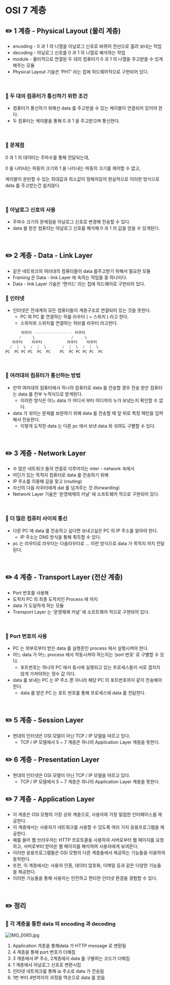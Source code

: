 # OSI 7 계층

## ✏️ 1 계층 - Physical Layout (물리 계층)

- encoding - 0 과 1 의 나열을 아날로그 신호로 바뀌어 전선으로 흘려 보내는 작업
- decoding - 아날로그 신호를 0 과 1 의 나열로 해석하는 작업
- module - 물리적으로 연결된 두 대의 컴퓨터가 0 과 1 의 나열을 주고받을 수 있게 해주는 모듈
- Physical Layout 기술은 ‘PHT’ 라는 칩에 하드웨어적으로 구현되어 있다.

<br>

### 📍 두 대의 컴퓨터가 통신하기 위한 조건

- 컴퓨터가 통신하기 위해선 data 를 주고받을 수 있는 케이블이 연결되어 있어야 한다.
- 두 컴퓨터는 케이블을 통해 0 과 1 을 주고받으며 통신한다.

<br>

### 📍 문제점

0 과 1 의 데이터는 주파수를 통해 전달되는데,

0 을 나타내는 파동의 크기와 1 을 나타내는 파동의 크기를 제어할 수 없고,

케이블이 운반할 수 있는 최대값과 최소값이 정해저있어 현실적으로 이러한 방식으로 data 를 주고받는건 쉽지않다.

<br>

### 📍 아날로그 신호의 사용

- 주파수 크기의 문제점을 아날로그 신호로 변경해 전송할 수 있다.
- data 를 받은 컴퓨터는 아날로그 신호를 해석해 0 과 1 의 값을 얻을 수 있게된다.

<br>

## ✏️ 2 계층 - Data - Link Layer

- 같은 네트워크의 여러대의 컴퓨터들이 data 를주고받기 위해서 필요한 모듈
- Framing 은 Data - link Layer 에 속하는 작업들 중 하나이다.
- Data - link Layer 기술은 ‘랜카드’ 라는 칩에 하드웨어로 구현되어 있다.

### 📍 인터넷

- 인터넷은 전세계의 모든 컴퓨터들이 계층구조로 연결되어 있는 것을 뜻한다.
    - PC 와 PC 를 연결하는 허를 라우터 ( = 스위치 ) 라고 한다.
    - 스위치와 스위치를 연결하는 허브를 라우터 라고한다.

```java
       라우터 ----------------- 라우터
      /     \                /     \
   라우터    라우터           라우터    라우터
  /  |  \  /  |  \       /  |  \  /  |  \
PC  PC PC PC  PC  PC    PC  PC PC PC PC  PC
```

<br>

### 📍 여러대의 컴퓨터가 통신하는 방법

- 만약 여러대의 컴퓨터에서 하나의 컴퓨터로 data 를 전송할 경우 전송 받은 컴퓨터는 data 를 전부 누적식으로 받게된다.
    - 이러한 방식은 어느 data 가 어디서 부터 어디까지 누가 보냈는지 확인할 수 없다.
- data 가 섞이는 문제를 보완하기 위해 data 를 전송할 때 앞 뒤로 특정 패턴을 입력해서 전송한다.
    - 이렇게 도착한 data 는 다른 pc 에서 보낸 data 와 섞여도 구별할 수 있다.

<br>

## ✏️ 3 계층 - Network Layer

- 수 많은 네트워크 들의 연결로 이루어지는 inter - network 속에서
- 어딘가 있는 목적지 컴퓨터로 data 를 전송하기 위해
- IP 주소를 이용해 길을 찾고 (routing)
- 자신의 다음 라우터에게 dat 를 넘겨주는 것 (forwarding)
- Network Layer 기술은 ‘운영체제의 커널’ 에 소프트웨어 적으로 구현되어 있다.

<br>

### 📍 더 많은 컴퓨터 사이의 통신

- 다른 PC 에 data 를 전송하고 싶다면 보내고싶은 PC 의 IP 주소를 알아야 한다.
    - IP 주소는 DNS 방식을 통해 획득할 수 있다.
- pc 는 라우터로 라우터는 다음라우터로 … 이런 방식으로 data 가 목적지 까지 전달된다.

<br>

## ✏️ 4 계층 - Transport Layer (전산 계층)

- Port 번호를 사용해
- 도착지 PC 의 최종 도착지인 Process 에 까지
- data 가 도달하게 하는 모듈
- Transport Layer 는 ‘운영체제 커널’ 에 소프트웨어 적으로 구현되어 있다.

<br>

### 📍 Port 번호의 사용

- PC 는 외부로부터 받은 data 를 실행준인 process 에서 실행시켜야 한다.
- 어느 data 가 어느 process 에서 작동시켜야 하는지는 ‘port 번호’ 로 구별할 수 있다.
    - 포트번호는 하나의 PC 에서 동시에 실행되고 있는 프로세스들이 서로 겹치지 않게 가져야하는 정수 값 이다.
- data 를 보내는 PC 는 IP 주소 뿐 아니라 해당 PC 의 포트번호까지 같이 전송해야 한다.
    - data 를 받은 PC 는 포트 번호를 통해 프로세스에 data 를 전달한다.

<br>

## ✏️ 5 계층 - Session Layer

- 현대의 인터넷은 OSI 모델이 아닌 TCP / IP 모델을 따르고 있다.
    - TCP / IP 모델에서 5 ~ 7 계층은  하나의 Application Layer 계층을 뜻한다.

## ✏️ 6 계층 - Presentation Layer

- 현대의 인터넷은 OSI 모델이 아닌 TCP / IP 모델을 따르고 있다.
    - TCP / IP 모델에서 5 ~ 7 계층은  하나의 Application Layer 계층을 뜻한다.

## ✏️ 7 계층 - Application Layer

- 이 계층은 OSI 모형의 가장 상위 계층으로, 사용자와 가장 밀접한 인터페이스를 제공한다.
- 이 계층에서는 사용자가 네트워크를 사용할 수 있도록 여러 가지 응용프로그램을 제공한다.
- 예를 들어 웹 브라우저는 HTTP 프로토콜을 사용하여 서버로부터 웹 페이지를 요청하고, 서버로부터 받아온 웹 페이지를 해석하여 사용자에게 보여준다.
- 이러한 응용프로그램들은 OSI 모형의 다른 계층들에서 제공하는 기능들을 이용하여 동작한다.
- 또한, 이 계층에서는 사용자 인증, 데이터 암호화, 이메일 등과 같은 다양한 기능들을 제공한다.
- 이러한 기능들을 통해 사용자는 안전하고 편리한 인터넷 환경을 경험할 수 있다.

<br>

## ✏️ 정리

### 📍 각 계층을 통한 data 의 encoding 과 decoding

![IMG_0065.jpg](OSI%207%20%E1%84%80%E1%85%A8%E1%84%8E%E1%85%B3%E1%86%BC%20fd1b9d68b1274290b7a7a3459da3ed6a/IMG_0065.jpg)

1. Application 겨층을 통해data 가 HTTP message 로 변환됨
2. 4 계층을 통해 port 번호가 더해짐
3. 3 계층에서 IP 주소, 2계층에서 data 를 구별하는 코드가 더해짐
4. 1 계층에서 아날로그 신호로 변환시킴
5. 인터넷 네트워크를 통해 ip 주소로 data 가 전송됨
6. 1번 부터 4번까지의 과정을 역순으로 data 를 얻음